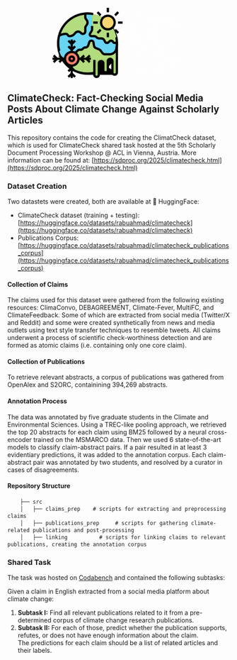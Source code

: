 <p align="center">
<img src="climatecheck-logo.gif" alt="drawing" width="300"/>
  <br>
</p>

## ClimateCheck: Fact-Checking Social Media Posts About Climate Change Against Scholarly Articles

This repository contains the code for creating the ClimatCheck dataset, which is used for ClimateCheck shared task hosted at the 5th Scholarly Document Processing Workshop @ ACL in Vienna, Austria. More information can be found at:  [https://sdproc.org/2025/climatecheck.html](https://sdproc.org/2025/climatecheck.html)

### Dataset Creation 

Two datastets were created, both are available at 🤗 HuggingFace: 
* ClimateCheck dataset (training + testing): [https://huggingface.co/datasets/rabuahmad/climatecheck](https://huggingface.co/datasets/rabuahmad/climatecheck)
* Publications Corpus:  [https://huggingface.co/datasets/rabuahmad/climatecheck_publications_corpus](https://huggingface.co/datasets/rabuahmad/climatecheck_publications_corpus)

#### Collection of Claims

The claims used for this dataset were gathered from the following existing resources: ClimaConvo, DEBAGREEMENT, Climate-Fever, MultiFC, and ClimateFeedback. Some of which are extracted from social media (Twitter/X and Reddit) and some were created synthetically from news and media outlets using text style transfer techniques to resemble tweets. All claims underwent a process of scientific check-worthiness detection and are formed as atomic claims (i.e. containing only one core claim).

#### Collection of Publications

To retrieve relevant abstracts, a corpus of publications was gathered from OpenAlex and S2ORC, containining 394,269 abstracts. 

#### Annotation Process

The data was annotated by five graduate students in the Climate and Environmental Sciences. Using a TREC-like pooling approach, we retrieved the top 20 abstracts for each claim using BM25 followed by a neural cross-encoder trained on the MSMARCO data. Then we used 6 state-of-the-art models to classify claim-abstract pairs. If a pair resulted in at least 3 evidentiary predictions, it was added to the annotation corpus. Each claim-abstract pair was annotated by two students, and resolved by a curator in cases of disagreements.

#### Repository Structure

```
    ├── src               
    │   ├── claims_prep    # scripts for extracting and preprocessing claims       
    │   ├── publications_prep     # scripts for gathering climate-related publications and post-processing
    │   ├── linking          # scripts for linking claims to relevant publications, creating the annotation corpus

```

### Shared Task

The task was hosted on [Codabench](https://www.codabench.org/competitions/6639/) and contained the following subtasks: 

Given a claim in English extracted from a social media platform about climate change: 
1. **Subtask I:** Find all relevant publications related to it from a pre-determined corpus of climate change research publications. 
2. **Subtask II:** For each of those, predict whether the publication supports, refutes, or does not have enough information about the claim.\
The predictions for each claim should be a list of related articles and their labels. 

